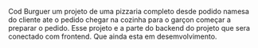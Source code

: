 Cod Burguer um projeto de uma pizzaria completo desde podido namesa do cliente ate o pedido chegar na cozinha para o garçon começar a preparar o pedido.
Esse projeto e a parte do backend do projeto que sera conectado com frontend.
Que ainda esta em desemvolvimento.

